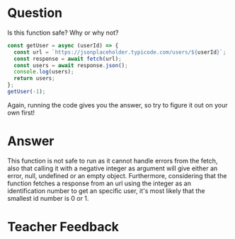 # Question

Is this function safe? Why or why not?

```js
const getUser = async (userId) => {
  const url = `https://jsonplaceholder.typicode.com/users/${userId}`;
  const response = await fetch(url);
  const users = await response.json();
  console.log(users);
  return users;
};
getUser(-1);
```

Again, running the code gives you the answer, so try to figure it out on your own first!

# Answer

This function is not safe to run as it cannot handle errors from the fetch, also that calling it with a negative integer as argument will give either an error, null, undefined or an empty object. Furthermore, considering that the function fetches a response from an url using the integer as an identification number to get an specific user, it's most likely that the smallest id number is 0 or 1.

# Teacher Feedback
